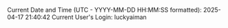 Current Date and Time (UTC - YYYY-MM-DD HH:MM:SS formatted): 2025-04-17 21:40:42
Current User's Login: luckyaiman
